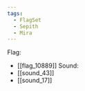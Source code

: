 ```yaml
---
tags:
  - FlagSet
  - Sepith
  - Mira
---
```

Flag:
- [[flag_10889]]
Sound:
- [[sound_43]]
- [[sound_17]]
